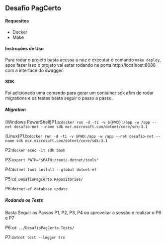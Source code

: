 ﻿## Desafio PagCerto

#### Requesitos
  
- Docker
- Make

#### Instruções de Uso
Para rodar o projeto basta acessa a raiz e executar o comando `make deploy`, apos fazer isso o projeto vai estar rodando na porta http://localhost:8088 com a interface do swagger.

#### SDK
Foi adicionado uma comando para gerar um container sdk afim de rodar migrations e os testes basta seguir o passo a passo.

##### Migration
(Windows PowerShell)P1.a:`docker run -d -ti -v ${PWD}:/app -w /app --net desafio-net --name sdk mcr.microsoft.com/dotnet/core/sdk:3.1`

(Linux)P1.b:`docker run -d -ti -v $PWD:/app -w /app --net desafio-net --name sdk mcr.microsoft.com/dotnet/core/sdk:3.1`

P2:`docker exec -it sdk bash`

P3:`export PATH="$PATH:/root/.dotnet/tools"`

P4:`dotnet tool install --global dotnet-ef`

P5:`cd DesafioPagCerto.Repositories/`

P6:`dotnet-ef database update`

##### Rodando os Tests

Basta Seguir os Passos P1, P2, P3, P4 ou aproveitar a sessão e realizar o P6 e P7

P6:`cd ../DesafioPagCerto.Tests/`

P7:`dotnet test --logger trx`